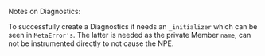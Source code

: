 Notes on Diagnostics: 

To successfully create a Diagnostics it needs an `_initializer` which can be seen in `MetaError's`.
The latter is needed as the private Member `name`, can not be instrumented directly to not cause the NPE.